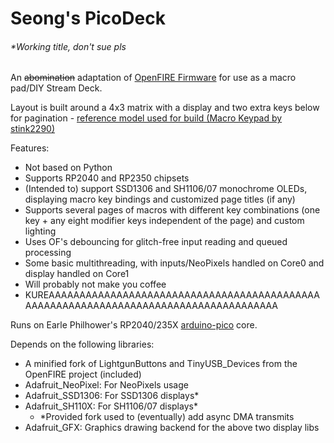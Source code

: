 # Seong's PicoDeck
###### *Working title, don't sue pls
An ~~abomination~~ adaptation of [OpenFIRE Firmware](https://github.com/TeamOpenFIRE/OpenFIRE-Firmware) for use as a macro pad/DIY Stream Deck.

Layout is built around a 4x3 matrix with a display and two extra keys below for pagination - [reference model used for build (Macro Keypad by stink2290)](https://www.thingiverse.com/thing:5166594)

Features:
 - Not based on Python
 - Supports RP2040 and RP2350 chipsets
 - (Intended to) support SSD1306 and SH1106/07 monochrome OLEDs, displaying macro key bindings and customized page titles (if any)
 - Supports several pages of macros with different key combinations (one key + any eight modifier keys independent of the page) and custom lighting
 - Uses OF's debouncing for glitch-free input reading and queued processing
 - Some basic multithreading, with inputs/NeoPixels handled on Core0 and display handled on Core1
 - Will probably not make you coffee
 - KUREAAAAAAAAAAAAAAAAAAAAAAAAAAAAAAAAAAAAAAAAAAAAAAAAAAAAAAAAAAAAAAAAAAAAAAAAAAAAAAAAAAAAA

Runs on Earle Philhower's RP2040/235X [arduino-pico](https://github.com/earlephilhower/arduino-pico) core.

Depends on the following libraries:
 - A minified fork of LightgunButtons and TinyUSB_Devices from the OpenFIRE project (included)
 - Adafruit_NeoPixel: For NeoPixels usage
 - Adafruit_SSD1306: For SSD1306 displays*
 - Adafruit_SH110X: For SH1106/07 displays*
   - *Provided fork used to (eventually) add async DMA transmits
 - Adafruit_GFX: Graphics drawing backend for the above two display libs
